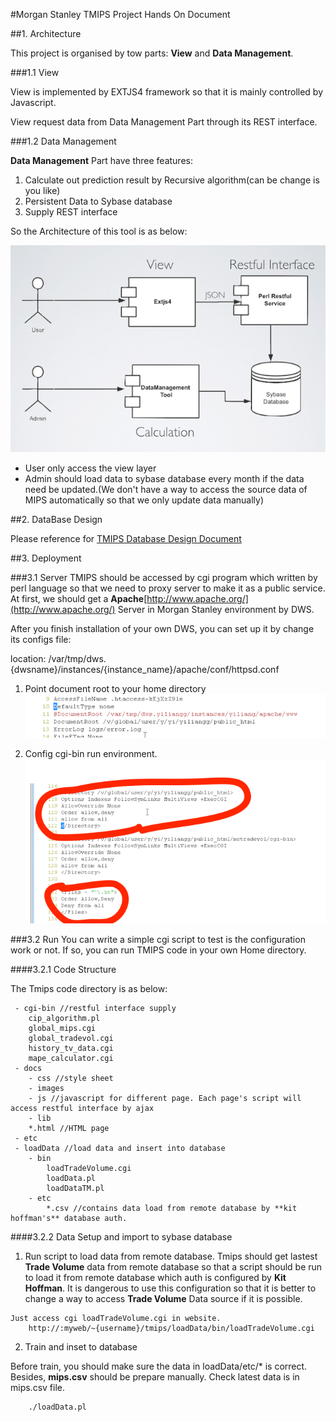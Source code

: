 
#Morgan Stanley TMIPS Project Hands On Document

##1. Architecture

This project is organised by tow parts: **View** and **Data Management**. 

###1.1 View 

View is implemented by EXTJS4 framework so that it is mainly controlled by Javascript. 

View request data from Data Management Part through its REST interface. 

###1.2 Data Management

**Data Management** Part have three features:

1. Calculate out prediction result by Recursive algorithm(can be change is you like)
2. Persistent Data to Sybase database
3. Supply REST interface

So the Architecture of this tool is as below:

![Tmips-arch](tmips-arch.png)

* User only access the view layer
* Admin should load data to sybase database every month if the data need be updated.(We don't have a way to access the source data of MIPS automatically so that we only update data manually)


##2. DataBase Design

Please reference for [TMIPS Database Design Document]()


##3. Deployment

###3.1 Server
TMIPS should be accessed by cgi program which written by perl language so that we need to proxy server to make it as a public service. At first, we should get a **Apache**[http://www.apache.org/](http://www.apache.org/) Server in Morgan Stanley environment by DWS.

After you finish installation of your own DWS, you can set up it by change its configs file:

location: /var/tmp/dws.{dwsname}/instances/{instance_name}/apache/conf/httpsd.conf

1. Point document root to your home directory
	![root](conf-01.png)
	
2. Config cgi-bin run environment.
	![cgi-bin](conf-02.png)
	
	
###3.2 Run
You can write a simple cgi script to test is the configuration work or not. If so, you can run TMIPS code in your own Home directory.

####3.2.1 Code Structure

The Tmips code directory is as below:

```
 - cgi-bin //restful interface supply
 	cip_algorithm.pl
 	global_mips.cgi
 	global_tradevol.cgi
 	history_tv_data.cgi
 	mape_calculator.cgi
 - docs
 	- css //style sheet
 	- images 
 	- js //javascript for different page. Each page's script will access restful interface by ajax
 	- lib
 	*.html //HTML page 
 - etc
 - loadData //load data and insert into database
	- bin
		loadTradeVolume.cgi
		loadData.pl
		loadDataTM.pl
	- etc
		*.csv //contains data load from remote database by **kit hoffman's** database auth.
```

####3.2.2 Data Setup and import to sybase database

1. Run script to load data from remote database.
	Tmips should get lastest **Trade Volume** data from remote database so that a script should be run to load it from remote database which auth is configured by **Kit Hoffman**. It is dangerous to use this configuration so that it is better to change a way to access **Trade Volume** Data source if it is possible.
	
```
Just access cgi loadTradeVolume.cgi in website.
	http://:myweb/~{username}/tmips/loadData/bin/loadTradeVolume.cgi

```


2. Train and inset to database

Before train, you should make sure the data in loadData/etc/* is correct. Besides, **mips.csv** should be prepare manually. Check latest data is in mips.csv file.
 
```
	./loadData.pl
```
